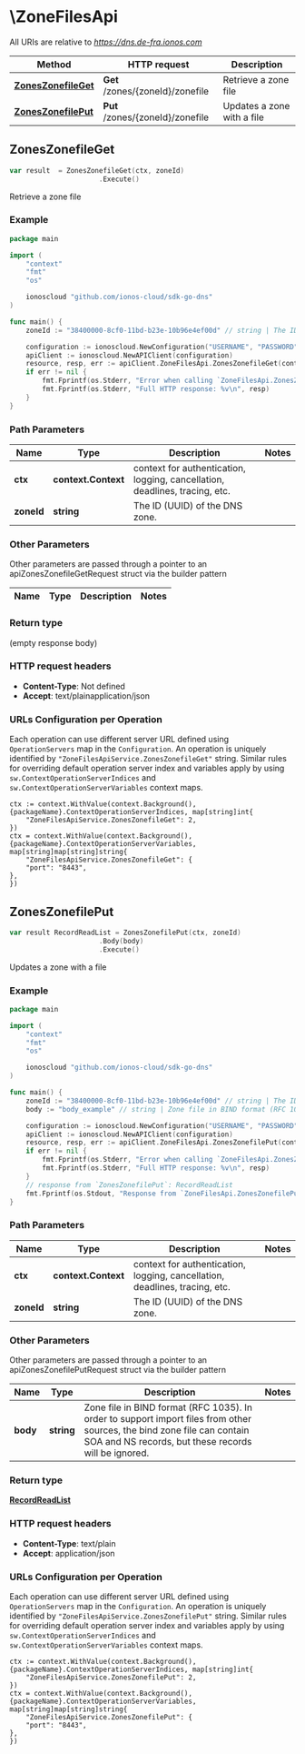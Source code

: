 # \ZoneFilesApi

All URIs are relative to *https://dns.de-fra.ionos.com*

|Method | HTTP request | Description|
|------------- | ------------- | -------------|
|[**ZonesZonefileGet**](ZoneFilesApi.md#ZonesZonefileGet) | **Get** /zones/{zoneId}/zonefile | Retrieve a zone file|
|[**ZonesZonefilePut**](ZoneFilesApi.md#ZonesZonefilePut) | **Put** /zones/{zoneId}/zonefile | Updates a zone with a file|



## ZonesZonefileGet

```go
var result  = ZonesZonefileGet(ctx, zoneId)
                      .Execute()
```

Retrieve a zone file



### Example

```go
package main

import (
    "context"
    "fmt"
    "os"

    ionoscloud "github.com/ionos-cloud/sdk-go-dns"
)

func main() {
    zoneId := "38400000-8cf0-11bd-b23e-10b96e4ef00d" // string | The ID (UUID) of the DNS zone.

    configuration := ionoscloud.NewConfiguration("USERNAME", "PASSWORD", "TOKEN", "HOST_URL")
    apiClient := ionoscloud.NewAPIClient(configuration)
    resource, resp, err := apiClient.ZoneFilesApi.ZonesZonefileGet(context.Background(), zoneId).Execute()
    if err != nil {
        fmt.Fprintf(os.Stderr, "Error when calling `ZoneFilesApi.ZonesZonefileGet``: %v\n", err)
        fmt.Fprintf(os.Stderr, "Full HTTP response: %v\n", resp)
    }
}
```

### Path Parameters


|Name | Type | Description  | Notes|
|------------- | ------------- | ------------- | -------------|
|**ctx** | **context.Context** | context for authentication, logging, cancellation, deadlines, tracing, etc.|
|**zoneId** | **string** | The ID (UUID) of the DNS zone. | |

### Other Parameters

Other parameters are passed through a pointer to an apiZonesZonefileGetRequest struct via the builder pattern


|Name | Type | Description  | Notes|
|------------- | ------------- | ------------- | -------------|

### Return type

 (empty response body)

### HTTP request headers

- **Content-Type**: Not defined
- **Accept**: text/plainapplication/json


### URLs Configuration per Operation
Each operation can use different server URL defined using `OperationServers` map in the `Configuration`.
An operation is uniquely identified by `"ZoneFilesApiService.ZonesZonefileGet"` string.
Similar rules for overriding default operation server index and variables apply by using `sw.ContextOperationServerIndices` and `sw.ContextOperationServerVariables` context maps.

```golang
ctx := context.WithValue(context.Background(), {packageName}.ContextOperationServerIndices, map[string]int{
    "ZoneFilesApiService.ZonesZonefileGet": 2,
})
ctx = context.WithValue(context.Background(), {packageName}.ContextOperationServerVariables, map[string]map[string]string{
    "ZoneFilesApiService.ZonesZonefileGet": {
    "port": "8443",
},
})
```


## ZonesZonefilePut

```go
var result RecordReadList = ZonesZonefilePut(ctx, zoneId)
                      .Body(body)
                      .Execute()
```

Updates a zone with a file



### Example

```go
package main

import (
    "context"
    "fmt"
    "os"

    ionoscloud "github.com/ionos-cloud/sdk-go-dns"
)

func main() {
    zoneId := "38400000-8cf0-11bd-b23e-10b96e4ef00d" // string | The ID (UUID) of the DNS zone.
    body := "body_example" // string | Zone file in BIND format (RFC 1035). In order to support import files from other sources, the bind zone file can contain SOA and NS records, but these records will be ignored.

    configuration := ionoscloud.NewConfiguration("USERNAME", "PASSWORD", "TOKEN", "HOST_URL")
    apiClient := ionoscloud.NewAPIClient(configuration)
    resource, resp, err := apiClient.ZoneFilesApi.ZonesZonefilePut(context.Background(), zoneId).Body(body).Execute()
    if err != nil {
        fmt.Fprintf(os.Stderr, "Error when calling `ZoneFilesApi.ZonesZonefilePut``: %v\n", err)
        fmt.Fprintf(os.Stderr, "Full HTTP response: %v\n", resp)
    }
    // response from `ZonesZonefilePut`: RecordReadList
    fmt.Fprintf(os.Stdout, "Response from `ZoneFilesApi.ZonesZonefilePut`: %v\n", resource)
}
```

### Path Parameters


|Name | Type | Description  | Notes|
|------------- | ------------- | ------------- | -------------|
|**ctx** | **context.Context** | context for authentication, logging, cancellation, deadlines, tracing, etc.|
|**zoneId** | **string** | The ID (UUID) of the DNS zone. | |

### Other Parameters

Other parameters are passed through a pointer to an apiZonesZonefilePutRequest struct via the builder pattern


|Name | Type | Description  | Notes|
|------------- | ------------- | ------------- | -------------|
| **body** | **string** | Zone file in BIND format (RFC 1035). In order to support import files from other sources, the bind zone file can contain SOA and NS records, but these records will be ignored. | |

### Return type

[**RecordReadList**](../models/RecordReadList.md)

### HTTP request headers

- **Content-Type**: text/plain
- **Accept**: application/json


### URLs Configuration per Operation
Each operation can use different server URL defined using `OperationServers` map in the `Configuration`.
An operation is uniquely identified by `"ZoneFilesApiService.ZonesZonefilePut"` string.
Similar rules for overriding default operation server index and variables apply by using `sw.ContextOperationServerIndices` and `sw.ContextOperationServerVariables` context maps.

```golang
ctx := context.WithValue(context.Background(), {packageName}.ContextOperationServerIndices, map[string]int{
    "ZoneFilesApiService.ZonesZonefilePut": 2,
})
ctx = context.WithValue(context.Background(), {packageName}.ContextOperationServerVariables, map[string]map[string]string{
    "ZoneFilesApiService.ZonesZonefilePut": {
    "port": "8443",
},
})
```

